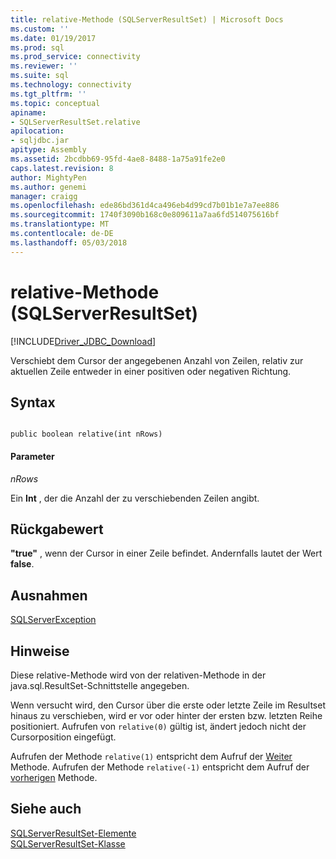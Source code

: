 ```yaml
---
title: relative-Methode (SQLServerResultSet) | Microsoft Docs
ms.custom: ''
ms.date: 01/19/2017
ms.prod: sql
ms.prod_service: connectivity
ms.reviewer: ''
ms.suite: sql
ms.technology: connectivity
ms.tgt_pltfrm: ''
ms.topic: conceptual
apiname:
- SQLServerResultSet.relative
apilocation:
- sqljdbc.jar
apitype: Assembly
ms.assetid: 2bcdbb69-95fd-4ae8-8488-1a75a91fe2e0
caps.latest.revision: 8
author: MightyPen
ms.author: genemi
manager: craigg
ms.openlocfilehash: ede86bd361d4ca496eb4d99cd7b01b1e7a7ee886
ms.sourcegitcommit: 1740f3090b168c0e809611a7aa6fd514075616bf
ms.translationtype: MT
ms.contentlocale: de-DE
ms.lasthandoff: 05/03/2018
---
```

# <a name="relative-method-sqlserverresultset"></a>relative-Methode (SQLServerResultSet)
[!INCLUDE[Driver_JDBC_Download](../../../includes/driver_jdbc_download.md)]

  Verschiebt dem Cursor der angegebenen Anzahl von Zeilen, relativ zur aktuellen Zeile entweder in einer positiven oder negativen Richtung.  
  
## <a name="syntax"></a>Syntax  
  
```  
  
public boolean relative(int nRows)  
```  
  
#### <a name="parameters"></a>Parameter  
 *nRows*  
  
 Ein **Int** , der die Anzahl der zu verschiebenden Zeilen angibt.  
  
## <a name="return-value"></a>Rückgabewert  
 **"true"** , wenn der Cursor in einer Zeile befindet. Andernfalls lautet der Wert **false**.  
  
## <a name="exceptions"></a>Ausnahmen  
 [SQLServerException](../../../connect/jdbc/reference/sqlserverexception-class.md)  
  
## <a name="remarks"></a>Hinweise  
 Diese relative-Methode wird von der relativen-Methode in der java.sql.ResultSet-Schnittstelle angegeben.  
  
 Wenn versucht wird, den Cursor über die erste oder letzte Zeile im Resultset hinaus zu verschieben, wird er vor oder hinter der ersten bzw. letzten Reihe positioniert. Aufrufen von `relative(0)` gültig ist, ändert jedoch nicht der Cursorposition eingefügt.  
  
 Aufrufen der Methode `relative(1)` entspricht dem Aufruf der [Weiter](../../../connect/jdbc/reference/next-method-sqlserverresultset.md) Methode. Aufrufen der Methode `relative(-1)` entspricht dem Aufruf der [vorherigen](../../../connect/jdbc/reference/previous-method-sqlserverresultset.md) Methode.  
  
## <a name="see-also"></a>Siehe auch  
 [SQLServerResultSet-Elemente](../../../connect/jdbc/reference/sqlserverresultset-members.md)   
 [SQLServerResultSet-Klasse](../../../connect/jdbc/reference/sqlserverresultset-class.md)  
  
  
